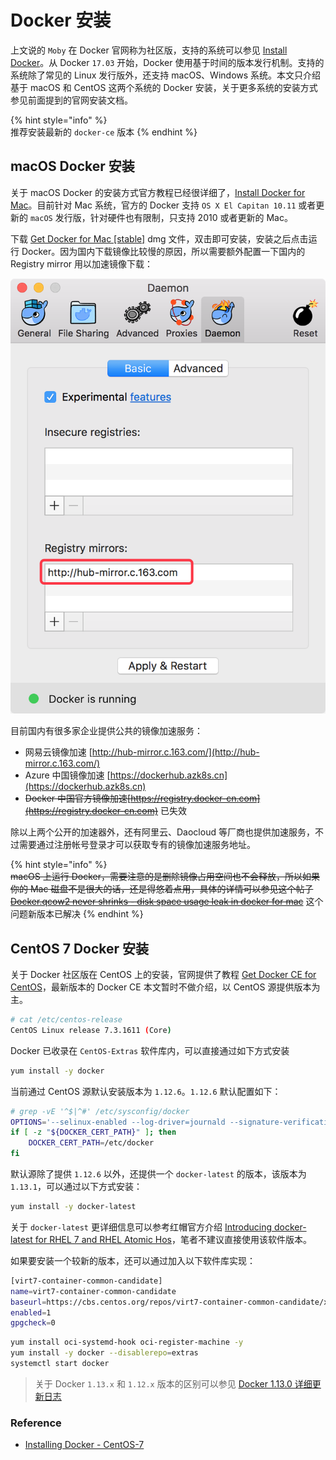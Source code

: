 # Docker 安装

上文说的 `Moby` 在 Docker 官网称为社区版，支持的系统可以参见 [Install Docker](https://docs.docker.com/engine/installation/)。从 Docker `17.03` 开始，Docker 使用基于时间的版本发行机制。支持的系统除了常见的 Linux 发行版外，还支持 macOS、Windows 系统。本文只介绍基于 macOS 和 CentOS 这两个系统的 Docker 安装，关于更多系统的安装方式参见前面提到的官网安装文档。

{% hint style="info" %}  
推荐安装最新的 `docker-ce` 版本
{% endhint %}

## macOS Docker 安装

关于 macOS Docker 的安装方式官方教程已经很详细了，[Install Docker for Mac](https://docs.docker.com/docker-for-mac/install/)。目前针对 Mac 系统，官方的 Docker 支持 `OS X El Capitan 10.11` 或者更新的 `macOS` 发行版，针对硬件也有限制，只支持 2010 或者更新的 Mac。

下载 [Get Docker for Mac [stable]](https://download.docker.com/mac/stable/Docker.dmg) dmg 文件，双击即可安装，安装之后点击运行 Docker。因为国内下载镜像比较慢的原因，所以需要额外配置一下国内的 Registry mirror 用以加速镜像下载：

![](images/mac-docker-config.png)

目前国内有很多家企业提供公共的镜像加速服务：

* 网易云镜像加速 [http://hub-mirror.c.163.com/](http://hub-mirror.c.163.com/)
* Azure 中国镜像加速 [https://dockerhub.azk8s.cn](https://dockerhub.azk8s.cn)
* ~~Docker 中国官方镜像加速[https://registry.docker-cn.com](https://registry.docker-cn.com)~~  已失效

除以上两个公开的加速器外，还有阿里云、Daocloud 等厂商也提供加速服务，不过需要通过注册帐号登录才可以获取专有的镜像加速服务地址。

{% hint style="info" %}  
~~macOS 上运行 Docker，需要注意的是删除镜像占用空间也不会释放，所以如果你的 Mac 磁盘不是很大的话，还是得悠着点用，具体的详情可以参见这个帖子 [Docker.qcow2 never shrinks - disk space usage leak in docker for mac](https://github.com/docker/for-mac/issues/371)~~ 这个问题新版本已解决
{% endhint %}

## CentOS 7 Docker 安装

关于 Docker 社区版在 CentOS 上的安装，官网提供了教程 [Get Docker CE for CentOS](https://docs.docker.com/engine/installation/linux/docker-ce/centos/)，最新版本的 Docker CE 本文暂时不做介绍，以 CentOS 源提供版本为主。

```bash
# cat /etc/centos-release
CentOS Linux release 7.3.1611 (Core)
```

Docker 已收录在 `CentOS-Extras` 软件库内，可以直接通过如下方式安装

```bash
yum install -y docker
```

当前通过 CentOS 源默认安装版本为 `1.12.6`。`1.12.6` 默认配置如下：

```bash
# grep -vE '^$|^#' /etc/sysconfig/docker
OPTIONS='--selinux-enabled --log-driver=journald --signature-verification=false'
if [ -z "${DOCKER_CERT_PATH}" ]; then
    DOCKER_CERT_PATH=/etc/docker
fi
```

默认源除了提供 `1.12.6` 以外，还提供一个 `docker-latest` 的版本，该版本为 `1.13.1`，可以通过以下方式安装：

```bash
yum install -y docker-latest
```

关于 `docker-latest` 更详细信息可以参考红帽官方介绍 [Introducing docker-latest for RHEL 7 and RHEL Atomic Hos](https://access.redhat.com/articles/2317361)，笔者不建议直接使用该软件版本。

如果要安装一个较新的版本，还可以通过加入以下软件库实现：

```bash
[virt7-container-common-candidate]
name=virt7-container-common-candidate
baseurl=https://cbs.centos.org/repos/virt7-container-common-candidate/x86_64/os/
enabled=1
gpgcheck=0
```

```bash
yum install oci-systemd-hook oci-register-machine -y
yum install -y docker --disablerepo=extras
systemctl start docker
```

> 关于 Docker `1.13.x` 和 `1.12.x` 版本的区别可以参见 [Docker 1.13.0 详细更新日志](http://dockone.io/article/1834)

### Reference

* [Installing Docker - CentOS-7](https://wiki.centos.org/Container/Tools)
